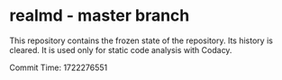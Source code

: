 # realmd - master branch

This repository contains the frozen state of the repository.
Its history is cleared. It is used only for static code
analysis with Codacy.

Commit Time: 1722276551